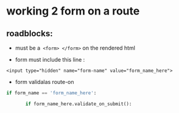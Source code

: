 # working 2 form on a route

## roadblocks:
 - must be a` <form> </form>` on the rendered html

 - form must include this line : 

`<input type="hidden" name="form-name" value="form_name_here">`

 - form validalas route-on 

 ``` python 
if form_name == 'form_name_here':

	    if form_name_here.validate_on_submit():
```

 


